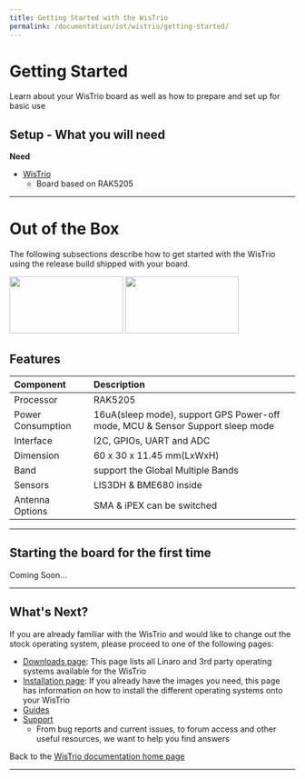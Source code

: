 ```yaml
---
title: Getting Started with the WisTrio
permalink: /documentation/iot/wistrio/getting-started/
---
```


# Getting Started

Learn about your WisTrio board as well as how to prepare and set up for basic use

## Setup - What you will need

**Need**

- [WisTrio](https://www.96boards.org/)
   - Board based on RAK5205

***

# Out of the Box

The following subsections describe how to get started with the WisTrio using the release build shipped with your board.

<img src="../additional-docs/images/images-board/sd/wistrio-antenna-sd-front.png" data-canonical-src="../additional-docs/images/images-board/sd/wistrio-antenna-sd-front.png" width="200" height="100" />
<img src="../additional-docs/images/images-board/sd/wistrio-antenna-sd-back.png" data-canonical-src="../additional-docs/images/images-board/sd/wistrio-antenna-sd-back.png" width="200" height="100" />

## Features

|   Component          |   Description                                                                                    |
|:---------------------|:-------------------------------------------------------------------------------------------------|
| Processor            | RAK5205                                                                                          |
| Power Consumption    | 16uA(sleep mode), support GPS Power-off mode, MCU & Sensor Support sleep mode                    |
| Interface            | I2C, GPIOs, UART and ADC                                                                         |
| Dimension            | 60 x 30 x 11.45 mm(LxWxH)                                                                        |
| Band                 | support the Global Multiple Bands                                                                |
| Sensors              | LIS3DH & BME680 inside                                                                           |
| Antenna Options      | SMA & iPEX can be switched                                                                       |

***

## Starting the board for the first time

Coming Soon...

***

## What's Next?

If you are already familiar with the WisTrio and would like to change out the stock operating system, please proceed to one of the following pages:

- [Downloads page](../downloads): This page lists all Linaro and 3rd party operating systems available for the WisTrio
- [Installation page](../installation): If you already have the images you need, this page has information on how to install the different operating systems onto your WisTrio
- [Guides](../guides/)
- [Support](../support)
   - From bug reports and current issues, to forum access and other useful resources, we want to help you find answers

Back to the [WisTrio documentation home page](../)

***
